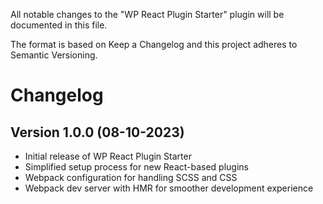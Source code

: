 All notable changes to the "WP React Plugin Starter" plugin will be documented in this file.

The format is based on Keep a Changelog and this project adheres to Semantic Versioning.

# Changelog

## Version 1.0.0 (08-10-2023)

- Initial release of WP React Plugin Starter
- Simplified setup process for new React-based plugins
- Webpack configuration for handling SCSS and CSS
- Webpack dev server with HMR for smoother development experience
